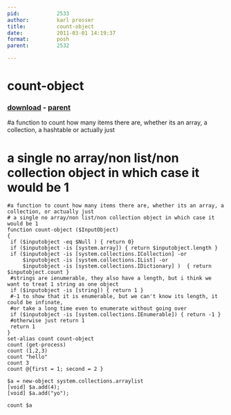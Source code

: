 ```yaml
---
pid:            2533
author:         karl prosser
title:          count-object
date:           2011-03-01 14:19:37
format:         posh
parent:         2532

---
```


# count-object

### [download](//scripts/2533.ps1) - [parent](//scripts/2532.md)

#a function to count how many items there are, whether its an array, a collection, a hashtable or actually just
# a single no array/non list/non collection object in which case it would be 1

```posh
#a function to count how many items there are, whether its an array, a collection, or actually just
# a single no array/non list/non collection object in which case it would be 1
function count-object ($InputObject)
{
 if ($inputobject -eq $Null ) { return 0}
 if ($inputobject -is [system.array]) { return $inputobject.length }
 if ($inputobject -is [system.collections.ICollection] -or 
     $inputobject -is [system.collections.IList] -or
     $inputobject -is [system.collections.IDictionary] )  { return $inputobject.count }
 #strings are ienumerable, they also have a length, but i think we want to treat 1 string as one object
 if ($inputobject -is [string]) { return 1 }
 #-1 to show that it is enumerable, but we can't know its length, it could be infinate, 
 #or take a long time even to enumerate without going over 
 if ($inputobject -is [system.collections.IEnumerable]) { return -1 }
 #otherwise just return 1
 return 1
}
set-alias count count-object
count (get-process)
count (1,2,3)
count "hello"
count 3
count @{first = 1; second = 2 }

$a = new-object system.collections.arraylist
[void] $a.add(4);
[void] $a.add("yo");

count $a




```
